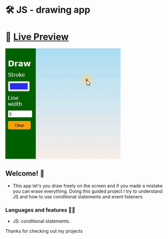 # 🛠 JS - drawing app

# 🔗 [Live Preview](https://6368373a45f9a9271e0a3f0c--harmonious-centaur-20b3d3.netlify.app/)
![Design preview](./preview.gif)

## Welcome! 👋

- This app let's you draw freely on the screen and if you made a mistake you can erase everything. Doing this guided project I try to understand JS and how to use conditional statements and event listeners 

### Languages and features 👨‍💻 

- JS: conditional statements.

Thanks for checking out my projects